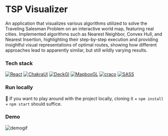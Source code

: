 # TSP Visualizer

An application that visualizes various algorithms utilized to solve the Traveling Salesman Problem on an interactive world map, featuring real cities. Implemented algorithms such as Nearest Neighbor, Convex Hull, and Nearest Insertion, highlighting their step-by-step execution and providing insightful visual representations of optimal routes, showing how different approaches lead to apparently similar, but still wildly varying results.

### Tech stack

[![React](https://img.shields.io/badge/React-17.0.2-blue)](https://reactjs.org/)
[![ChakraUI](https://img.shields.io/badge/ChakraUI-1.6.7-blueviolet)](https://chakra-ui.com/)
[![DeckGl](https://img.shields.io/badge/DeckGl-8.5.0-yellow)](https://deck.gl/)
[![MapboxGL](https://img.shields.io/badge/MapboxGL-2.3.1-orange)](https://www.mapbox.com/)
[![craco](https://img.shields.io/badge/craco-6.1.2-green)](https://github.com/gsoft-inc/craco)
[![SASS](https://img.shields.io/badge/SASS-1.35.2-pink)](https://sass-lang.com/)

### Run locally

:rocket: If you want to play around with the project locally, cloning it + `npm install` + `npm start` should suffice.
### Demo
![demogif](https://github.com/mshubham0403/Algo-Atlas/assets/75219721/1e278a66-1b0e-4fac-83aa-217a92b8ab3e)